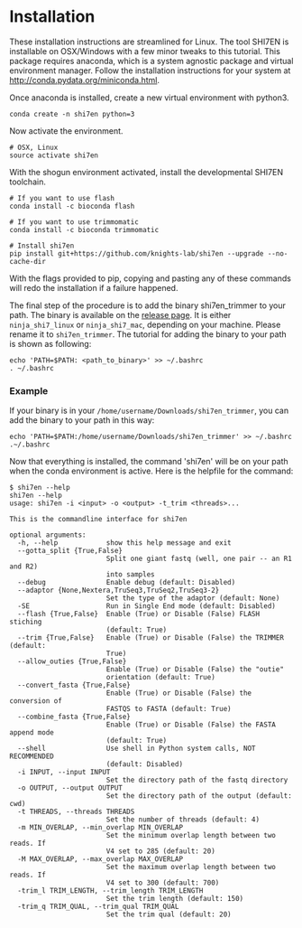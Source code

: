 # Installation

These installation instructions are streamlined for Linux. The tool SHI7EN is installable on OSX/Windows with a few minor tweaks to this tutorial. This package requires anaconda, which is a system agnostic package and virtual environment manager. Follow the installation instructions for your system at <http://conda.pydata.org/miniconda.html>.

Once anaconda is installed, create a new virtual environment with python3.

```
conda create -n shi7en python=3
```

Now activate the environment.

```
# OSX, Linux
source activate shi7en
```

With the shogun environment activated, install the developmental SHI7EN toolchain.

```
# If you want to use flash
conda install -c bioconda flash

# If you want to use trimmomatic
conda install -c bioconda trimmomatic

# Install shi7en
pip install git+https://github.com/knights-lab/shi7en --upgrade --no-cache-dir
```

With the flags provided to pip, copying and pasting any of these commands will redo the installation if a failure happened.

The final step of the procedure is to add the binary shi7en_trimmer to your path. The binary is available on the [release page](https://github.com/knights-lab/shi7en/releases). It is either ```ninja_shi7_linux``` or ```ninja_shi7_mac```, depending on your machine. Please rename it to ```shi7en_trimmer```. The tutorial for adding the binary to your path is shown as following:

```
echo 'PATH=$PATH: <path_to_binary>' >> ~/.bashrc
. ~/.bashrc
```

### Example
If your binary is in your ```/home/username/Downloads/shi7en_trimmer```, you can add the binary to your path in this way:
```
echo 'PATH=$PATH:/home/username/Downloads/shi7en_trimmer' >> ~/.bashrc
.~/.bashrc
```

Now that everything is installed, the command 'shi7en' will be on your path when the conda environment is active. Here is the helpfile for the command:

```
$ shi7en --help
shi7en --help
usage: shi7en -i <input> -o <output> -t_trim <threads>...

This is the commandline interface for shi7en

optional arguments:
  -h, --help            show this help message and exit
  --gotta_split {True,False}
                        Split one giant fastq (well, one pair -- an R1 and R2)
                        into samples
  --debug               Enable debug (default: Disabled)
  --adaptor {None,Nextera,TruSeq3,TruSeq2,TruSeq3-2}
                        Set the type of the adaptor (default: None)
  -SE                   Run in Single End mode (default: Disabled)
  --flash {True,False}  Enable (True) or Disable (False) FLASH stiching
                        (default: True)
  --trim {True,False}   Enable (True) or Disable (False) the TRIMMER (default:
                        True)
  --allow_outies {True,False}
                        Enable (True) or Disable (False) the "outie"
                        orientation (default: True)
  --convert_fasta {True,False}
                        Enable (True) or Disable (False) the conversion of
                        FASTQS to FASTA (default: True)
  --combine_fasta {True,False}
                        Enable (True) or Disable (False) the FASTA append mode
                        (default: True)
  --shell               Use shell in Python system calls, NOT RECOMMENDED
                        (default: Disabled)
  -i INPUT, --input INPUT
                        Set the directory path of the fastq directory
  -o OUTPUT, --output OUTPUT
                        Set the directory path of the output (default: cwd)
  -t THREADS, --threads THREADS
                        Set the number of threads (default: 4)
  -m MIN_OVERLAP, --min_overlap MIN_OVERLAP
                        Set the minimum overlap length between two reads. If
                        V4 set to 285 (default: 20)
  -M MAX_OVERLAP, --max_overlap MAX_OVERLAP
                        Set the maximum overlap length between two reads. If
                        V4 set to 300 (default: 700)
  -trim_l TRIM_LENGTH, --trim_length TRIM_LENGTH
                        Set the trim length (default: 150)
  -trim_q TRIM_QUAL, --trim_qual TRIM_QUAL
                        Set the trim qual (default: 20)

```
